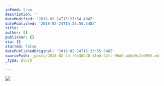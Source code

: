 ```yaml
---
inFeed: true
description: ''
dateModified: '2018-02-24T15:23:54.404Z'
datePublished: '2018-02-24T15:23:55.548Z'
title: ''
author: []
publisher: {}
via: {}
starred: false
datePublishedOriginal: '2018-02-24T15:23:55.548Z'
sourcePath: _posts/2018-02-24-f6e38b70-4fed-43fc-96d6-ad6b9c2ed995.md
_type: Blurb

---
```

![](https://the-grid-user-content.s3-us-west-2.amazonaws.com/860c7850-061b-48d3-8bc9-ddc411e74cd5.gif)